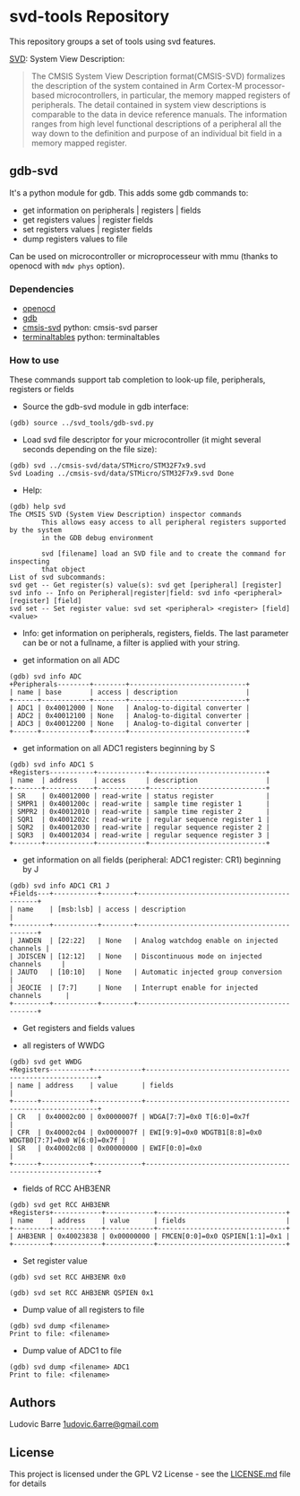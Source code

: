 # svd-tools Repository

This repository groups a set of tools using svd features.

[SVD](https://arm-software.github.io/CMSIS_5/SVD/html/index.html): System View Description:
> The CMSIS System View Description format(CMSIS-SVD) formalizes the description of the system
> contained in Arm Cortex-M processor-based microcontrollers, in particular, the memory mapped
> registers of peripherals. The detail contained in system view descriptions is comparable to
> the data in device reference manuals. The information ranges from high level functional
> descriptions of a peripheral all the way down to the definition and purpose of an individual
> bit field in a memory mapped register.

## gdb-svd
It's a python module for gdb. This adds some gdb commands to:
- get information on peripherals | registers | fields
- get registers values | register fields
- set registers values | register fields
- dump registers values to file

Can be used on microcontroller or microprocesseur with mmu (thanks to openocd with `mdw phys` option).

### Dependencies
- [openocd](http://openocd.org/)
- [gdb](https://www.gnu.org/software/gdb/)
- [cmsis-svd](https://pypi.org/project/cmsis-svd/) python: cmsis-svd parser
- [terminaltables](https://pypi.org/project/terminaltables/) python: terminaltables

### How to use
These commands support tab completion to look-up file, peripherals, registers or fields
- Source the gdb-svd module in gdb interface:
```
(gdb) source ../svd_tools/gdb-svd.py
```
- Load svd file descriptor for your microcontroller (it might several seconds depending on the file size):
```
(gdb) svd ../cmsis-svd/data/STMicro/STM32F7x9.svd
Svd Loading ../cmsis-svd/data/STMicro/STM32F7x9.svd Done
```

- Help:
```
(gdb) help svd
The CMSIS SVD (System View Description) inspector commands
        This allows easy access to all peripheral registers supported by the system
        in the GDB debug environment

        svd [filename] load an SVD file and to create the command for inspecting
        that object
List of svd subcommands:
svd get -- Get register(s) value(s): svd get [peripheral] [register]
svd info -- Info on Peripheral|register|field: svd info <peripheral> [register] [field]
svd set -- Set register value: svd set <peripheral> <register> [field] <value>
```
- Info: get information on peripherals, registers, fields. The last parameter
can be or not a fullname, a filter is applied with your string.
 * get information on all ADC
```
(gdb) svd info ADC
+Peripherals--------+--------+-----------------------------+
| name | base       | access | description                 |
+------+------------+--------+-----------------------------+
| ADC1 | 0x40012000 | None   | Analog-to-digital converter |
| ADC2 | 0x40012100 | None   | Analog-to-digital converter |
| ADC3 | 0x40012200 | None   | Analog-to-digital converter |
+------+------------+--------+-----------------------------+
```
 * get information on all ADC1 registers beginning by S
```
(gdb) svd info ADC1 S
+Registers-----------+------------+-----------------------------+
| name  | address    | access     | description                 |
+-------+------------+------------+-----------------------------+
| SR    | 0x40012000 | read-write | status register             |
| SMPR1 | 0x4001200c | read-write | sample time register 1      |
| SMPR2 | 0x40012010 | read-write | sample time register 2      |
| SQR1  | 0x4001202c | read-write | regular sequence register 1 |
| SQR2  | 0x40012030 | read-write | regular sequence register 2 |
| SQR3  | 0x40012034 | read-write | regular sequence register 3 |
+-------+------------+------------+-----------------------------+
```
 * get information on all fields (peripheral: ADC1 register: CR1) beginning by J
```
(gdb) svd info ADC1 CR1 J
+Fields---+-----------+--------+---------------------------------------------+
| name    | [msb:lsb] | access | description                                 |
+---------+-----------+--------+---------------------------------------------+
| JAWDEN  | [22:22]   | None   | Analog watchdog enable on injected channels |
| JDISCEN | [12:12]   | None   | Discontinuous mode on injected channels     |
| JAUTO   | [10:10]   | None   | Automatic injected group conversion         |
| JEOCIE  | [7:7]     | None   | Interrupt enable for injected channels      |
+---------+-----------+--------+---------------------------------------------+
```
- Get registers and fields values
 * all registers of WWDG
```
(gdb) svd get WWDG
+Registers----------+------------+----------------------------------------------------------+
| name | address    | value      | fields                                                   |
+------+------------+------------+----------------------------------------------------------+
| CR   | 0x40002c00 | 0x0000007f | WDGA[7:7]=0x0 T[6:0]=0x7f                                |
| CFR  | 0x40002c04 | 0x0000007f | EWI[9:9]=0x0 WDGTB1[8:8]=0x0 WDGTB0[7:7]=0x0 W[6:0]=0x7f |
| SR   | 0x40002c08 | 0x00000000 | EWIF[0:0]=0x0                                            |
+------+------------+------------+----------------------------------------------------------+
```
 * fields of RCC AHB3ENR
 ```
(gdb) svd get RCC AHB3ENR
+Registers+------------+------------+--------------------------------+
| name    | address    | value      | fields                         |
+---------+------------+------------+--------------------------------+
| AHB3ENR | 0x40023838 | 0x00000000 | FMCEN[0:0]=0x0 QSPIEN[1:1]=0x1 |
+---------+------------+------------+--------------------------------+
```
- Set register value
```
(gdb) svd set RCC AHB3ENR 0x0
```
```
(gdb) svd set RCC AHB3ENR QSPIEN 0x1
```
 * Dump value of all registers to file
```
(gdb) svd dump <filename>
Print to file: <filename>
```
 * Dump value of ADC1 to file
```
(gdb) svd dump <filename> ADC1
Print to file: <filename>
```
## Authors
Ludovic Barre 1udovic.6arre@gmail.com

## License
This project is licensed under the GPL V2 License - see the [LICENSE.md](LICENSE.md) file for details
